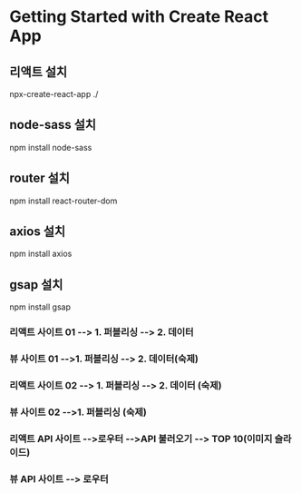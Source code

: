 # Getting Started with Create React App

## 리액트 설치

npx-create-react-app ./

## node-sass 설치

npm install node-sass

## router 설치

npm install react-router-dom

## axios 설치

npm install axios

## gsap 설치

npm install gsap

### 리액트 사이트 01 --> 1. 퍼블리싱 --> 2. 데이터

### 뷰 사이트 01 -->1. 퍼블리싱 --> 2. 데이터(숙제)

### 리액트 사이트 02 --> 1. 퍼블리싱 --> 2. 데이터 (숙제)

### 뷰 사이트 02 -->1. 퍼블리싱 (숙제)

### 리액트 API 사이트 -->로우터 -->API 불러오기 --> TOP 10(이미지 슬라이드)

### 뷰 API 사이트 --> 로우터
